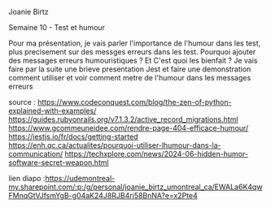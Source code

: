 Joanie Birtz

Semaine 10 - Test et humour

Pour ma présentation, je vais parler l'importance de l'humour dans les test, plus precisement sur des messges erreurs dans les test.
Pourquoi ajouter des messages erreurs humouristiques ? Et C'est quoi les bienfait ? Je vais faire par la suite une brieve presentation Jest
et faire une demonstration comment utiliser et voir comment metre de l'humour dans les messages erreurs

source :
https://www.codeconquest.com/blog/the-zen-of-python-explained-with-examples/
https://guides.rubyonrails.org/v7.1.3.2/active_record_migrations.html
https://www.gcommeuneidee.com/rendre-page-404-efficace-humour/
https://jestjs.io/fr/docs/getting-started 
https://enh.qc.ca/actualites/pourquoi-utiliser-lhumour-dans-la-communication/ 
https://techxplore.com/news/2024-06-hidden-humor-software-secret-weapon.html

lien diapo :https://udemontreal-my.sharepoint.com/:p:/g/personal/joanie_birtz_umontreal_ca/EWALa6K4qwFMnqGtVJfsmYgB-g04aK24J8RJB4rj58BnNA?e=x2Pte4
